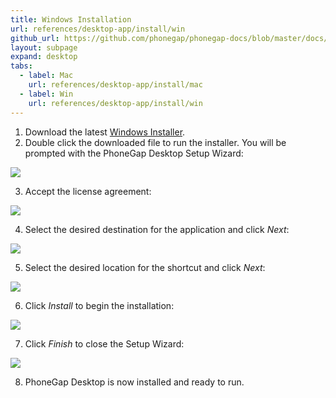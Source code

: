 ```yaml
---
title: Windows Installation
url: references/desktop-app/install/win
github_url: https://github.com/phonegap/phonegap-docs/blob/master/docs/3-references/desktop-app/1-install/2-win.html.md
layout: subpage
expand: desktop
tabs:
  - label: Mac
    url: references/desktop-app/install/mac
  - label: Win
    url: references/desktop-app/install/win
---
```


1. Download the latest [Windows Installer](https://github.com/phonegap/phonegap-app-desktop/releases/download/0.1.11/PhoneGapSetup.exe).
2. Double click the downloaded file to run the installer. You will be prompted with the PhoneGap Desktop Setup Wizard:  

  ![](/images/win-desktop1.png)

3. Accept the license agreement:

  ![](/images/win-desktop2.png)

4. Select the desired destination for the application and click *Next*:

  ![](/images/win-desktop3.png)

5. Select the desired location for the shortcut and click *Next*:

  ![](/images/win-desktop4.png)

6. Click *Install* to begin the installation:

  ![](/images/win-desktop5.png)

7. Click *Finish* to close the Setup Wizard:

  ![](/images/win-desktop6.png)

8. PhoneGap Desktop is now installed and ready to run. 
